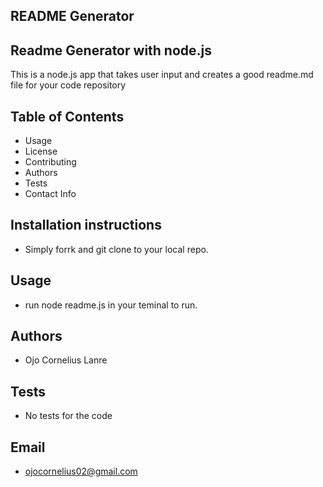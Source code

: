 
## README Generator
## Readme Generator with node.js
This is a node.js app that takes user input and creates a good readme.md file for your code repository
## Table of Contents 
 - Usage
 - License
 - Contributing
 - Authors
 - Tests
 - Contact Info
## Installation instructions 
 + Simply forrk and git clone to your local repo.
## Usage 
 + run node readme.js in your teminal to run.
## Authors 
 + Ojo Cornelius Lanre
## Tests 
 + No tests for the code
## Email 
 + ojocornelius02@gmail.com
